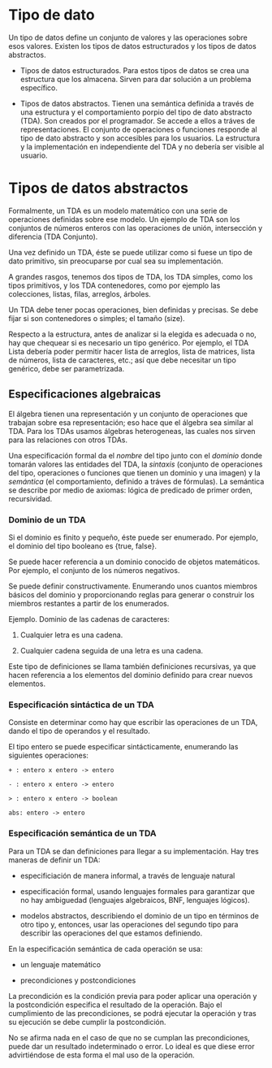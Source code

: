 # Tipo de dato

Un tipo de datos define un conjunto de valores y las operaciones sobre esos valores. Existen los tipos de datos estructurados y los tipos de datos abstractos.

- Tipos de datos estructurados. Para estos tipos de datos se crea una estructura que los almacena. Sirven para dar solución a un problema específico.

- Tipos de datos abstractos. Tienen una semántica definida a través de una estructura y el comportamiento porpio del tipo de dato abstracto (TDA). Son creados por el programador. Se accede a ellos a tráves de representaciones. El conjunto de operaciones o funciones responde al tipo de dato abstracto y son accesibles para los usuarios. La estructura y la implementación en independiente del TDA y no debería ser visible al usuario.

# Tipos de datos abstractos

Formalmente, un TDA es un modelo matemático con una serie de operaciones definidas sobre ese modelo. Un ejemplo de TDA son los conjuntos de números enteros con las operaciones de unión, intersección y diferencia (TDA Conjunto).

Una vez definido un TDA, éste se puede utilizar como si fuese un tipo de dato primitivo, sin preocuparse por cual sea su implementación.

A grandes rasgos, tenemos dos tipos de TDA, los TDA simples, como los tipos primitivos, y los TDA contenedores, como por ejemplo las colecciones, listas, filas, arreglos, árboles.

Un TDA debe tener pocas operaciones, bien definidas y precisas. Se debe fijar si son contenedores o simples; el tamaño (size).

Respecto a la estructura, antes de analizar si la elegida es adecuada o no, hay que chequear si es necesario un tipo genérico. Por ejemplo, el TDA Lista debería poder permitir hacer lista de arreglos, lista de matrices, lista de números, lista de caracteres, etc.; así que debe necesitar un tipo genérico, debe ser parametrizada.

## Especificaciones algebraicas

El álgebra tienen una representación y un conjunto de operaciones que trabajan sobre esa representación; eso hace que el álgebra sea similar al TDA. Para los TDAs usamos álgebras heterogeneas, las cuales nos sirven para las relaciones con otros TDAs.

Una especificación formal da el _nombre_ del tipo junto con el _dominio_ donde tomarán valores las entidades del TDA, la _sintaxis_ (conjunto de operaciones del tipo, operaciones o funciones que tienen un dominio y una imagen) y la _semántica_ (el comportamiento, definido a tráves de fórmulas). La semántica se describe por medio de axiomas: lógica de predicado de primer orden, recursividad.

### Dominio de un TDA

Si el dominio es finito y pequeño, éste puede ser enumerado. Por ejemplo, el dominio del tipo booleano es {true, false}.

Se puede hacer referencia a un dominio conocido de objetos matemáticos. Por ejemplo, el conjunto de los números negativos.

Se puede definir constructivamente. Enumerando unos cuantos miembros básicos del dominio y proporcionando reglas para generar o construir los miembros restantes a partir de los enumerados.

Ejemplo. Dominio de las cadenas de caracteres:

1. Cualquier letra es una cadena.

2. Cualquier cadena seguida de una letra es una cadena.

Este tipo de definiciones se llama también definiciones recursivas, ya que hacen referencia a los elementos del dominio definido para crear nuevos elementos.

### Especificación sintáctica de un TDA

Consiste en determinar como hay que escribir las operaciones de un TDA, dando el tipo de operandos y el resultado.

El tipo entero se puede especificar sintácticamente, enumerando las siguientes operaciones:

```
+ : entero x entero -> entero

- : entero x entero -> entero

> : entero x entero -> boolean

abs: entero -> entero
```

### Especificación semántica de un TDA

Para un TDA se dan definiciones para llegar a su implementación. Hay tres maneras de definir un TDA:

- especificiación de manera informal, a través de lenguaje natural

- especificación formal, usando lenguajes formales para garantizar que no hay ambiguedad (lenguajes algebraicos, BNF, lenguajes lógicos).

- modelos abstractos, describiendo el dominio de un tipo en términos de otro tipo y, entonces, usar las operaciones del segundo tipo para describir las operaciones del que estamos definiendo.

En la especificación semántica de cada operación se usa:

- un lenguaje matemático 

- precondiciones y postcondiciones 

La precondición es la condición previa para poder aplicar una operación y la postcondición especifica el resultado de la operación. Bajo el cumplimiento de las precondiciones, se podrá ejecutar la operación y tras su ejecución se debe cumplir la postcondición.

No se afirma nada en el caso de que no se cumplan las precondiciones, puede dar un resultado indeterminado o error.
Lo ideal es que diese error advirtiéndose de esta forma el mal uso de la operación.
